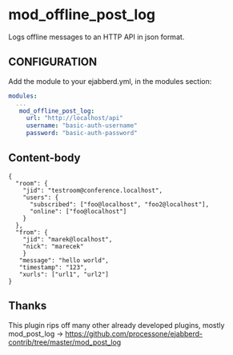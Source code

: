 # mod_offline_post_log 
Logs offline messages to an HTTP API in json format.


## CONFIGURATION

Add the module to your ejabberd.yml, in the modules section:

```yaml
modules:
  ...
   mod_offline_post_log:
     url: "http://localhost/api"
     username: "basic-auth-username"
     password: "basic-auth-password"
```

## Content-body

```
{
  "room": {
    "jid": "testroom@conference.localhost",
    "users": {
      "subscribed": ["foo@localhost", "foo2@localhost"],
      "online": ["foo@localhost"]
    }
  },
  "from": {
    "jid": "marek@localhost",
    "nick": "marecek"
    }
   "message": "hello world",
   "timestamp": "123",
   "xurls": ["url1", "url2"]
}
 ```

## Thanks

This plugin rips off many other already developed plugins, mostly mod_post_log ->
https://github.com/processone/ejabberd-contrib/tree/master/mod_post_log
